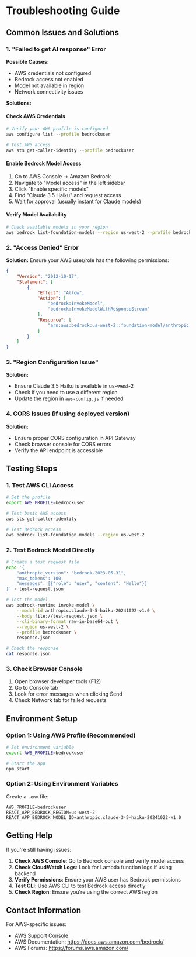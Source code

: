 # Troubleshooting Guide

## Common Issues and Solutions

### 1. "Failed to get AI response" Error

**Possible Causes:**
- AWS credentials not configured
- Bedrock access not enabled
- Model not available in region
- Network connectivity issues

**Solutions:**

#### Check AWS Credentials
```bash
# Verify your AWS profile is configured
aws configure list --profile bedrockuser

# Test AWS access
aws sts get-caller-identity --profile bedrockuser
```

#### Enable Bedrock Model Access
1. Go to AWS Console → Amazon Bedrock
2. Navigate to "Model access" in the left sidebar
3. Click "Enable specific models"
4. Find "Claude 3.5 Haiku" and request access
5. Wait for approval (usually instant for Claude models)

#### Verify Model Availability
```bash
# Check available models in your region
aws bedrock list-foundation-models --region us-west-2 --profile bedrockuser
```

### 2. "Access Denied" Error

**Solution:**
Ensure your AWS user/role has the following permissions:
```json
{
    "Version": "2012-10-17",
    "Statement": [
        {
            "Effect": "Allow",
            "Action": [
                "bedrock:InvokeModel",
                "bedrock:InvokeModelWithResponseStream"
            ],
            "Resource": [
                "arn:aws:bedrock:us-west-2::foundation-model/anthropic.claude-3-5-haiku-20241022-v1:0"
            ]
        }
    ]
}
```

### 3. "Region Configuration Issue"

**Solution:**
- Ensure Claude 3.5 Haiku is available in us-west-2
- Check if you need to use a different region
- Update the region in `aws-config.js` if needed

### 4. CORS Issues (if using deployed version)

**Solution:**
- Ensure proper CORS configuration in API Gateway
- Check browser console for CORS errors
- Verify the API endpoint is accessible

## Testing Steps

### 1. Test AWS CLI Access
```bash
# Set the profile
export AWS_PROFILE=bedrockuser

# Test basic AWS access
aws sts get-caller-identity

# Test Bedrock access
aws bedrock list-foundation-models --region us-west-2
```

### 2. Test Bedrock Model Directly
```bash
# Create a test request file
echo '{
    "anthropic_version": "bedrock-2023-05-31",
    "max_tokens": 100,
    "messages": [{"role": "user", "content": "Hello"}]
}' > test-request.json

# Test the model
aws bedrock-runtime invoke-model \
    --model-id anthropic.claude-3-5-haiku-20241022-v1:0 \
    --body file://test-request.json \
    --cli-binary-format raw-in-base64-out \
    --region us-west-2 \
    --profile bedrockuser \
    response.json

# Check the response
cat response.json
```

### 3. Check Browser Console
1. Open browser developer tools (F12)
2. Go to Console tab
3. Look for error messages when clicking Send
4. Check Network tab for failed requests

## Environment Setup

### Option 1: Using AWS Profile (Recommended)
```bash
# Set environment variable
export AWS_PROFILE=bedrockuser

# Start the app
npm start
```

### Option 2: Using Environment Variables
Create a `.env` file:
```
AWS_PROFILE=bedrockuser
REACT_APP_BEDROCK_REGION=us-west-2
REACT_APP_BEDROCK_MODEL_ID=anthropic.claude-3-5-haiku-20241022-v1:0
```

## Getting Help

If you're still having issues:

1. **Check AWS Console**: Go to Bedrock console and verify model access
2. **Check CloudWatch Logs**: Look for Lambda function logs if using backend
3. **Verify Permissions**: Ensure your AWS user has Bedrock permissions
4. **Test CLI**: Use AWS CLI to test Bedrock access directly
5. **Check Region**: Ensure you're using the correct AWS region

## Contact Information

For AWS-specific issues:
- AWS Support Console
- AWS Documentation: https://docs.aws.amazon.com/bedrock/
- AWS Forums: https://forums.aws.amazon.com/
